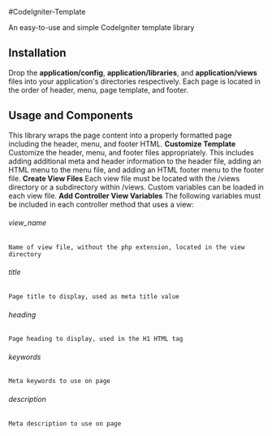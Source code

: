 #CodeIgniter-Template

An easy-to-use and simple CodeIgniter template library

## Installation
Drop the **application/config**, **application/libraries**, and **application/views** files into your application's directories respectively.  Each page is located in the order of header, menu, page template, and footer.

## Usage and Components
This library wraps the page content into a properly formatted page including the header, menu, and footer HTML.
**Customize Template** Customize the header, menu, and footer files appropriately.  This includes adding additional meta and header information to the header file, adding an HTML menu to the menu file, and adding an HTML footer menu to the footer file.
**Create View Files** Each view file must be located with the /views directory or a subdirectory within /views.  Custom variables can be loaded in each view file.
**Add Controller View Variables** The following variables must be included in each controller method that uses a view:
###### view_name
	Name of view file, without the php extension, located in the view directory
###### title
	Page title to display, used as meta title value
###### heading
	Page heading to display, used in the H1 HTML tag
###### keywords
	Meta keywords to use on page
###### description
	Meta description to use on page